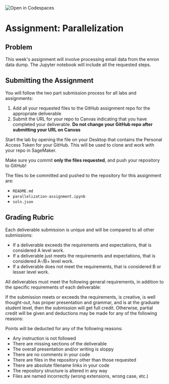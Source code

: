 ![Open in Codespaces](https://classroom.github.com/assets/open-in-codespaces-abfff4d4e15f9e1bd8274d9a39a0befe03a0632bb0f153d0ec72ff541cedbe34.svg)
# Assignment: Parallelization

## Problem

This week's assignment will involve processing email data from the enron data dump. The Jupyter notebook will include all the requested steps.

## Submitting the Assignment

You will follow the two part submission process for all labs and assignments:

1. Add all your requested files to the GitHub assignment repo for the appropriate deliverable
2. Submit the URL for your repo to Canvas indicating that you have completed your deliverable. **Do not change your GitHub repo after submitting your URL on Canvas**

Start the lab by opening the file on your Desktop that contains the Personal Access Token for your GitHub. This will be used to clone and work with your repo in SageMaker.

Make sure you commit **only the files requested**, and push your repository to GitHub!

The files to be committed and pushed to the repository for this assignment are:

* `README.md`
* `parallelization-assignment.ipynb`
* `soln.json`

## Grading Rubric

Each deliverable submission is unique and will be compared to all other submissions:

* If a deliverable exceeds the requirements and expectations, that is considered A level work.
* If a deliverable just meets the requirements and expectations, that is considered A-/B+ level work.
* If a deliverable does not meet the requirements, that is considered B or lesser level work.

All deliverables must meet the following general requirements, in addition to the specific requirements of each deliverable:

If the submission meets or exceeds the requirements, is creative, is well thought-out, has proper presentation and grammar, and is at the graduate student level, then the submission will get full credit. Otherwise, partial credit will be given and deductions may be made for any of the following reasons:

Points will be deducted for any of the following reasons:

* Any instruction is not followed
* There are missing sections of the deliverable
* The overall presentation and/or writing is sloppy
* There are no comments in your code
* There are files in the repository other than those requested
* There are absolute filename links in your code
* The repository structure is altered in any way
* Files are named incorrectly (wrong extensions, wrong case, etc.)
